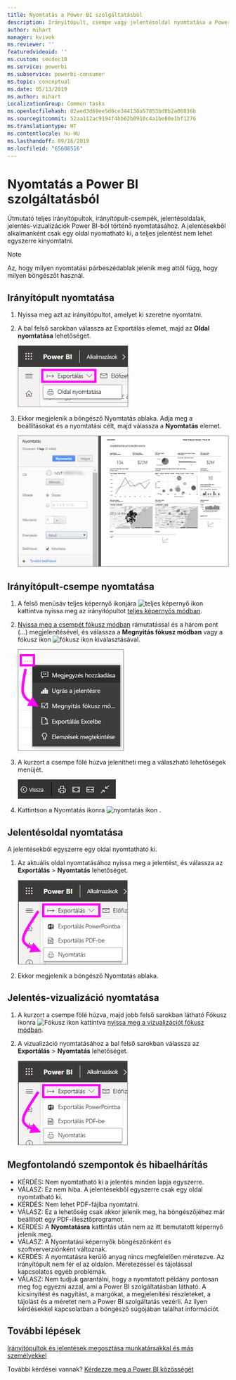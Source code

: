 ```yaml
---
title: Nyomtatás a Power BI szolgáltatásból
description: Irányítópult, csempe vagy jelentésoldal nyomtatása a Power BI szolgáltatásból.
author: mihart
manager: kvivek
ms.reviewer: ''
featuredvideoid: ''
ms.custom: seodec18
ms.service: powerbi
ms.subservice: powerbi-consumer
ms.topic: conceptual
ms.date: 05/13/2019
ms.author: mihart
LocalizationGroup: Common tasks
ms.openlocfilehash: 02aed3d69ee5d6ce344138a57853bd0b2a06036b
ms.sourcegitcommit: 52aa112ac9194f4bb62b0910c4a1be80e1bf1276
ms.translationtype: HT
ms.contentlocale: hu-HU
ms.lasthandoff: 09/16/2019
ms.locfileid: "65608516"
---
```

# <a name="printing-from-the-power-bi-service"></a>Nyomtatás a Power BI szolgáltatásból
Útmutató teljes irányítópultok, irányítópult-csempék, jelentésoldalak, jelentés-vizualizációk Power BI-ból történő nyomtatásához. A jelentésekből alkalmanként csak egy oldal nyomatható ki, a teljes jelentést nem lehet egyszerre kinyomtatni.

   > [!NOTE]
   > Az, hogy milyen nyomtatási párbeszédablak jelenik meg attól függ, hogy milyen böngészőt használ.
   > 
## <a name="print-a-dashboard"></a>Irányítópult nyomtatása
1. Nyissa meg azt az irányítópultot, amelyet ki szeretne nyomtatni.
2. A bal felső sarokban válassza az Exportálás elemet, majd az **Oldal nyomtatása** lehetőséget.
   
    ![Irányítópult nyomtatása lehetőség](./media/end-user-print/power-bi-dashboard-print.png)
3. Ekkor megjelenik a böngésző Nyomtatás ablaka. Adja meg a beállításokat és a nyomtatási célt, majd válassza a **Nyomtatás** elemet.
   

   
    ![nyomtatási párbeszédpanel](./media/end-user-print/pbi_print_dash_new2.png)

## <a name="print-a-dashboard-tile"></a>Irányítópult-csempe nyomtatása
1. A felső menüsáv teljes képernyő ikonjára ![teljes képernyő ikon](./media/end-user-print/power-bi-full-screen-icon.png) kattintva nyissa meg az irányítópultot [teljes képernyős módban](end-user-focus.md).
3. [Nyissa meg a csempét fókusz módban](end-user-focus.md) rámutatással és a három pont (...) megjelenítésével, és válassza a **Megnyitás fókusz módban** vagy a fókusz ikon ![fókusz ikon](./media/end-user-print/power-bi-focus-icon.png) kiválasztásával.
   
    ![három pont menü](./media/end-user-print/power-bi-menu-options.png)
4. A kurzort a csempe fölé húzva jelenítheti meg a válaszható lehetőségek menüjét.
   
    ![teljes képernyős beállítások menü](./media/end-user-print/menu-options-new.png)
4. Kattintson a Nyomtatás ikonra  ![nyomtatás ikon](./media/end-user-print/print-icon.png) .     
   

## <a name="print-a-report-page"></a>Jelentésoldal nyomtatása
A jelentésekből egyszerre egy oldal nyomtatható ki.

1. Az aktuális oldal nyomtatásához nyissa meg a jelentést, és válassza az **Exportálás** > **Nyomtatás** lehetőséget.
   
    ![Power BI Fájl menü](./media/end-user-print/power-bi-report-print.png)
3. Ekkor megjelenik a böngésző Nyomtatás ablaka.
   


## <a name="print-a-report-visual"></a>Jelentés-vizualizáció nyomtatása
1. A kurzort a csempe fölé húzva, majd jobb felső sarokban látható Fókusz ikonra ![Fókusz ikon](./media/end-user-print/power-bi-focus-icon.png) kattintva [nyissa meg a vizualizációt fókusz módban](end-user-focus.md).

2. A vizualizáció nyomtatásához a bal felső sarokban válassza az **Exportálás** > **Nyomtatás** lehetőséget.

    ![Power BI Fájl menü](./media/end-user-print/power-bi-report-print.png)



## <a name="considerations-and-troubleshooting"></a>Megfontolandó szempontok és hibaelhárítás

* KÉRDÉS: Nem nyomtatható ki a jelentés minden lapja egyszerre.    
* VÁLASZ: Ez nem hiba. A jelentésekből egyszerre csak egy oldal nyomtatható ki.
* KÉRDÉS: Nem lehet PDF-fájlba nyomtatni.    
* VÁLASZ: Ez a lehetőség csak akkor jelenik meg, ha böngészőjéhez már beállított egy PDF-illesztőprogramot.    
* KÉRDÉS: A **Nyomtatásra** kattintás után nem az itt bemutatott képernyő jelenik meg.    
* VÁLASZ: A Nyomtatási képernyők böngészőnként és szoftververziónként változnak.
* KÉRDÉS: A nyomtatásra kerülő anyag nincs megfelelően méretezve.  Az irányítópult nem fér el az oldalon. Méretezéssel és tájolással kapcsolatos egyéb problémák.    
* VÁLASZ: Nem tudjuk garantálni, hogy a nyomtatott példány pontosan meg fog egyezni azzal, ami a Power BI szolgáltatásban látható. A kicsinyítést és nagyítást, a margókat, a megjelenítési részleteket, a tájolást és a méretet nem a Power BI szolgáltatás vezérli. Az ilyen kérdésekkel kapcsolatban a böngésző súgójában találhat információt.      

## <a name="next-steps"></a>További lépések
[Irányítópultok és jelentések megosztása munkatársakkal és más személyekkel](../service-share-dashboards.md)

További kérdései vannak? [Kérdezze meg a Power BI közösségét](http://community.powerbi.com/)

